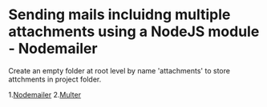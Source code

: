 # Sending mails incluidng multiple attachments using a NodeJS module -  Nodemailer

Create an empty folder at root level by name 'attachments' to store attchments in project folder.

1.[Nodemailer](https://nodemailer.com/about/)
2.[Multer](https://www.npmjs.com/package/multer)
